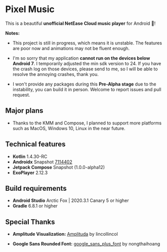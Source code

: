 # Pixel Music

This is a beautiful **unofficial NetEase Cloud music player** for Android 🥳!

**Notes:**

* This project is still in progress, which means it is unstable. The features are poor now and
  animations may not be fluent enough.

* I'm so sorry that my application **cannot run on the devices below Android 7**. I temporarily
  adjusted the min sdk version to 24. If you have the crash log on those devices, please send to me,
  so I will be able to resolve the annoying crashes, thank you.

* I won't provide any packages during this **Pre-Alpha stage** due to the instability, you can build
  it in person. Welcome to report issues and pull request.

## Major plans

* Thanks to the KMM and Compose, I planned to support more platforms such as MacOS, Windows 10,
  Linux in the near future.

## Technical features

* **Kotlin** 1.4.30-RC
* **Androidx** Snapshot [7114402](https://androidx.dev/snapshots/builds/7114402/artifacts)
* **Jetpack Compose** Snapshot (1.0.0-alpha12)
* **ExoPlayer** 2.12.3

## Build requirements

* **Android Studio** Arctic Fox | 2020.3.1 Canary 5 or higher
* **Gradle** 6.8.1 or higher

## Special Thanks

* **Amplitude Visualization:** [Amplituda](https://github.com/lincollincol/Amplituda)
  by lincollincol

* **Google Sans Rounded
  Font:** [google_sans_plus_font](https://github.com/nongthaihoang/google_sans_plus_font)
  by nongthaihoang
